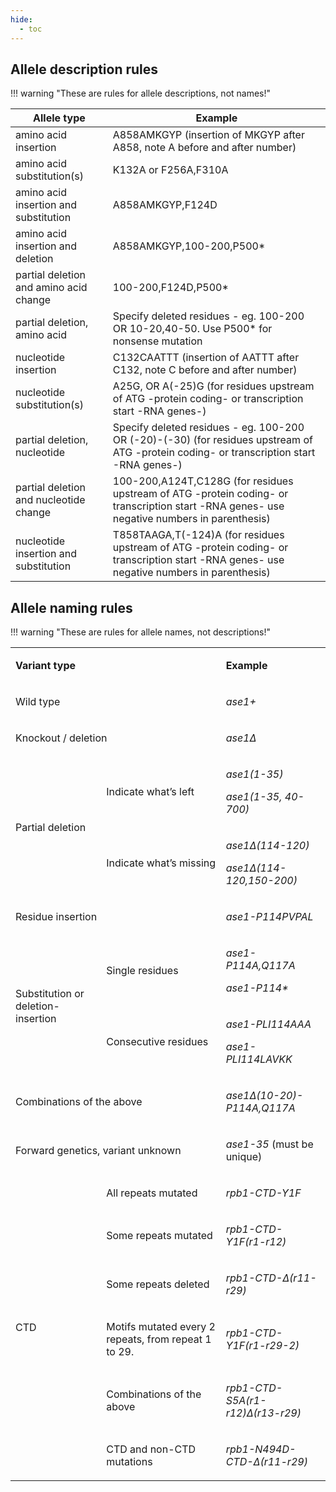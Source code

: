 ```yaml
---
hide:
  - toc
---
```


## Allele description rules

!!! warning "These are rules for allele descriptions, not names!"

| Allele type                            | Example                                                                                                                                         |
| -------------------------------------- | ----------------------------------------------------------------------------------------------------------------------------------------------- |
| amino acid insertion                   | A858AMKGYP (insertion of MKGYP after A858, note A before and after number)                                                                 |
| amino acid substitution(s)             | K132A or F256A,F310A                                                                                                                        |
| amino acid insertion and substitution  | A858AMKGYP,F124D                                                                                                                           |
| amino acid insertion and deletion      | A858AMKGYP,100-200,P500*                                                                                                                   |
| partial deletion and amino acid change | 100-200,F124D,P500*                                                                                                                        |
| partial deletion, amino acid           | Specify deleted residues - eg. 100-200 OR 10-20,40-50. Use P500* for nonsense mutation                                                          |
| nucleotide insertion                   | C132CAATTT (insertion of AATTT after C132, note C before and after number)                                                                |
| nucleotide substitution(s)             | A25G, OR A(-25)G (for residues upstream of ATG -protein coding- or transcription start -RNA genes-)                                         |
| partial deletion, nucleotide           | Specify deleted residues - eg. 100-200 OR (-20)-(-30) (for residues upstream of ATG -protein coding- or transcription start -RNA genes-)        |
| partial deletion and nucleotide change | 100-200,A124T,C128G (for residues upstream of ATG -protein coding- or transcription start -RNA genes- use negative numbers in parenthesis) |
| nucleotide insertion and substitution  | T858TAAGA,T(-124)A (for residues upstream of ATG -protein coding- or transcription start -RNA genes- use negative numbers in parenthesis)  |

## Allele naming rules

!!! warning "These are rules for allele names, not descriptions!"

<table>
<tbody>
<tr>
<td colspan="2">
<p><strong>Variant type</strong></p>
</td>
<td>
<p><strong>Example</strong></p>
</td>
</tr>
<tr>
<td colspan="2">
<p>Wild type</p>
</td>
<td>
<p><em>ase1+</em></p>
</td>
</tr>
<tr>
<td colspan="2">
<p>Knockout / deletion</p>
</td>
<td>
<p><em>ase1&Delta;</em></p>
</td>
</tr>
<tr>
<td rowspan="2">
<p>Partial deletion</p>
</td>
<td>
<p>Indicate what&rsquo;s left</p>
</td>
<td>
<p><em>ase1(1-35)</em></p>
<p><em>ase1(1-35, 40-700)</em></p>
</td>
</tr>
<tr>
<td>
<p>Indicate what&rsquo;s missing</p>
</td>
<td>
<p><em>ase1&Delta;(114-120)</em></p>
<p><em>ase1&Delta;(114-120,150-200)</em></p>
</td>
</tr>
<tr>
<td colspan="2">
<p>Residue insertion</p>
</td>
<td>
<p><em>ase1-P114PVPAL</em></p>
</td>
</tr>
<tr>
<td rowspan="2">
<p>Substitution or deletion-insertion</p>
</td>
<td>
<p>Single residues</p>
</td>
<td>
<p><em>ase1-P114A,Q117A</em></p>
<p><em>ase1-P114*</em></p>
</td>
</tr>
<tr>
<td>
<p>Consecutive residues</p>
</td>
<td>
<p><em>ase1-PLI114AAA</em></p>
<p><em>ase1-PLI114LAVKK</em></p>
</td>
</tr>
<tr>
<td colspan="2">
<p>Combinations of the above</p>
</td>
<td>
<p><em>ase1&Delta;(10-20)-P114A,Q117A</em></p>
</td>
</tr>
<tr>
<td colspan="2">
<p>Forward genetics, variant unknown</p>
</td>
<td>
<p><em>ase1-35 </em>(must be unique)</p>
</td>
</tr>
<tr>
<td rowspan="6">
<p>CTD</p>
</td>
<td>
<p>All repeats mutated</p>
</td>
<td>
<p><em>rpb1-CTD-Y1F</em></p>
</td>
</tr>
<tr>
<td>
<p>Some repeats mutated</p>
</td>
<td>
<p><em>rpb1-CTD-Y1F(r1-r12)</em></p>
</td>
</tr>
<tr>
<td>
<p>Some repeats deleted</p>
</td>
<td>
<p><em>rpb1-CTD-&Delta;(r11-r29)</em></p>
</td>
</tr>
<tr>
<td>
<p>Motifs mutated every 2 repeats, from repeat 1 to 29.</p>
</td>
<td>
<p><em>rpb1-CTD-Y1F(r1-r29-2)</em></p>
</td>
</tr>
<tr>
<td>
<p>Combinations of the above</p>
</td>
<td>
<p><em>rpb1-CTD-S5A(r1-r12)&Delta;(r13-r29)</em></p>
</td>
</tr>
<tr>
<td>
<p>CTD and non-CTD mutations</p>
</td>
<td>
<p><em>rpb1-N494D-CTD-&Delta;(r11-r29)</em></p>
</td>
</tr>
</tbody>
</table>
<p>&nbsp;</p>

<!-- TODO add paper reference -->
